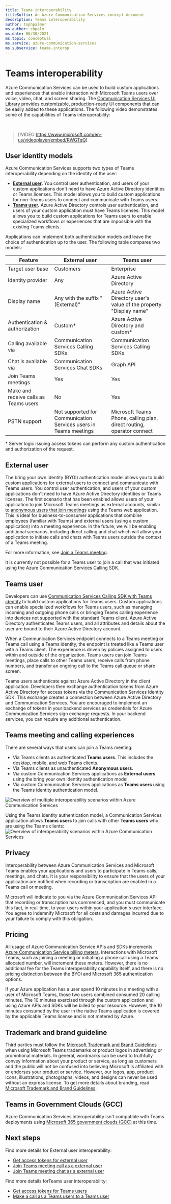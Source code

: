 ```yaml
---
title: Teams interoperability
titleSuffix: An Azure Communication Services concept document
description: Teams interoperability
author: tophpalmer
ms.author: chpalm
ms.date: 06/30/2021
ms.topic: conceptual
ms.service: azure-communication-services
ms.subservice: teams-interop
---
```


# Teams interoperability

Azure Communication Services can be used to build custom applications and experiences that enable interaction with Microsoft Teams users over voice, video, chat, and screen sharing. The [Communication Services UI Library](ui-library/ui-library-overview.md) provides customizable, production-ready UI components that can be easily added to these applications. The following video demonstrates some of the capabilities of Teams interoperability:

<br>

> [!VIDEO https://www.microsoft.com/en-us/videoplayer/embed/RWGTqQ]

## User identity models

Azure Communication Services supports two types of Teams interoperability depending on the identity of the user:

- **[External user](#external-user).** You control user authentication, and users of your custom applications don't need to have Azure Active Directory identities or Teams licenses. This model allows you to build custom applications for non-Teams users to connect and communicate with Teams users.
- **[Teams user](#teams-user).** Azure Active Directory controls user authentication, and users of your custom application must have Teams licenses. This model allows you to build custom applications for Teams users to enable specialized workflows or experiences that are impossible with the existing Teams clients.

Applications can implement both authentication models and leave the choice of authentication up to the user. The following table compares two models:

|Feature|External user| Teams user|
|---|---|---|
|Target user base|Customers|Enterprise|
|Identity provider|Any|Azure Active Directory|
| Display name |Any with the suffix "(External)"| Azure Active Directory user's value of the property "Display name" |
|Authentication & authorization|Custom*| Azure Active Directory and custom*|
|Calling available via | Communication Services Calling SDKs | Communication Services Calling SDKs |
|Chat is available via | Communication Services Chat SDKs | Graph API |
|Join Teams meetings | Yes | Yes |
|Make and receive calls as Teams users | No | Yes |
|PSTN support| Not supported for Communication Services users in Teams meetings | Microsoft Teams Phone, calling plan, direct routing, operator connect|

\* Server logic issuing access tokens can perform any custom authentication and authorization of the request.

## External user

The bring your own identity (BYOI) authentication model allows you to build custom applications for external users to connect and communicate with Teams users. You control user authentication, and users of your custom applications don't need to have Azure Active Directory identities or Teams licenses. The first scenario that has been enabled allows users of your application to join Microsoft Teams meetings as external accounts, similar to [anonymous users that join meetings](/microsoftteams/meeting-settings-in-teams#allow-anonymous-users-to-join-meetings) using the Teams web application. This is ideal for business-to-consumer applications that combine employees (familiar with Teams) and external users (using a custom application) into a meeting experience. In the future, we will be enabling additional scenarios, including direct calling and chat which will allow your application to initiate calls and chats with Teams users outside the context of a Teams meeting.

For more information, see [Join a Teams meeting](join-teams-meeting.md).

It is currently not possible for a Teams user to join a call that was initiated using the Azure Communication Services Calling SDK.

## Teams user

Developers can use [Communication Services Calling SDK with Teams identity](./interop/teams-user-calling.md) to build custom applications for Teams users. Custom applications can enable specialized workflows for Teams users, such as managing incoming and outgoing phone calls or bringing Teams calling experience into devices not supported with the standard Teams client. Azure Active Directory authenticates Teams users, and all attributes and details about the user are bound to their Azure Active Directory account.

When a Communication Services endpoint connects to a Teams meeting or Teams call using a Teams identity, the endpoint is treated like a Teams user with a Teams client. The experience is driven by policies assigned to users within and outside of the organization. Teams users can join Teams meetings, place calls to other Teams users, receive calls from phone numbers, and transfer an ongoing call to the Teams call queue or share screen. 

Teams users authenticate against Azure Active Directory in the client application. Developers then exchange authentication tokens from Azure Active Directory for access tokens via the Communication Services Identity SDK. This exchange creates a connection between Azure Active Directory and Communication Services. You are encouraged to implement an exchange of tokens in your backend services as credentials for Azure Communication Services sign exchange requests. In your backend services, you can require any additional authentication.

## Teams meeting and calling experiences

There are several ways that users can join a Teams meeting:

- Via Teams clients as authenticated **Teams users**. This includes the desktop, mobile, and web Teams clients.
- Via Teams clients as unauthenticated **Anonymous users**. 
- Via custom Communication Services applications as **External users** using the bring your own identity authentication model. 
- Via custom Communication Services applications as **Teams users** using the Teams identity authentication model.

![Overview of multiple interoperability scenarios within Azure Communication Services](./media/teams-identities/teams-interop-overview-v2.png)

Using the Teams identity authentication model, a Communication Services application allows **Teams users** to join calls with other **Teams users** who are using the Teams clients:
![Overview of interoperability scenarios within Azure Communication Services](./media/teams-identities/teams-interop-microsoft365-identity-interop-overview-v2.png)

## Privacy
Interoperability between Azure Communication Services and Microsoft Teams enables your applications and users to participate in Teams calls, meetings, and chats. It is your responsibility to ensure that the users of your application are notified when recording or transcription are enabled in a Teams call or meeting.

Microsoft will indicate to you via the Azure Communication Services API that recording or transcription has commenced, and you must communicate this fact, in real-time, to your users within your application's user interface. You agree to indemnify Microsoft for all costs and damages incurred due to your failure to comply with this obligation.

## Pricing
All usage of Azure Communication Service APIs and SDKs increments [Azure Communication Service billing meters](https://azure.microsoft.com/pricing/details/communication-services/). Interactions with Microsoft Teams, such as joining a meeting or initiating a phone call using a Teams allocated number, will increment these meters. However, there is no additional fee for the Teams interoperability capability itself, and there is no pricing distinction between the BYOI and Microsoft 365 authentication options.

If your Azure application has a user spend 10 minutes in a meeting with a user of Microsoft Teams, those two users combined consumed 20 calling minutes. The 10 minutes exercised through the custom application and using Azure APIs and SDKs will be billed to your resource. However, the 10 minutes consumed by the user in the native Teams application is covered by the applicable Teams license and is not metered by Azure.

## Trademark and brand guideline
Third parties must follow the [Microsoft Trademark and Brand Guidelines](https://www.microsoft.com/legal/intellectualproperty/trademarks) when using Microsoft Teams trademarks or product logos in advertising or promotional materials. In general, wordmarks can be used to truthfully convey information about your product or service, as long as customers and the public will not be confused into believing Microsoft is affiliated with or endorses your product or service. However, our logos, app, product icons, illustrations, photographs, videos, and designs can never be used without an express license. To get more details about branding, read [Microsoft Trademark and Brand Guidelines](https://www.microsoft.com/legal/intellectualproperty/trademarks).

## Teams in Government Clouds (GCC)
Azure Communication Services interoperability isn't compatible with Teams deployments using [Microsoft 365 government clouds (GCC)](/MicrosoftTeams/plan-for-government-gcc) at this time.

## Next steps

Find more details for External user interoperability:
- [Get access tokens for external user](../quickstarts/identity/access-tokens.md)
- [Join Teams meeting call as a external user](../quickstarts/voice-video-calling/get-started-teams-interop.md)
- [Join Teams meeting chat as a external user](../quickstarts/chat/meeting-interop.md)

Find more details forTeams user interoperability:
- [Get access tokens for Teams users](../quickstarts/manage-teams-identity.md)
- [Make a call as a Teams users to a Teams user](../quickstarts/voice-video-calling/get-started-with-voice-video-calling-custom-teams-client.md)
